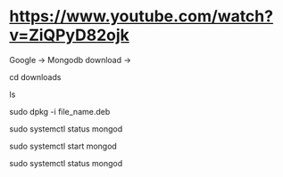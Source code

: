 # https://www.youtube.com/watch?v=ZiQPyD82ojk

Google -> Mongodb download -> 

cd downloads

ls

sudo dpkg -i file_name.deb

sudo systemctl status mongod

sudo systemctl start mongod

sudo systemctl status mongod